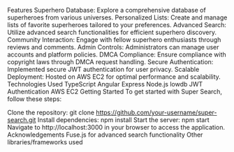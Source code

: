 Features
Superhero Database: Explore a comprehensive database of superheroes from various universes.
Personalized Lists: Create and manage lists of favorite superheroes tailored to your preferences.
Advanced Search: Utilize advanced search functionalities for efficient superhero discovery.
Community Interaction: Engage with fellow superhero enthusiasts through reviews and comments.
Admin Controls: Administrators can manage user accounts and platform policies.
DMCA Compliance: Ensure compliance with copyright laws through DMCA request handling.
Secure Authentication: Implemented secure JWT authentication for user privacy.
Scalable Deployment: Hosted on AWS EC2 for optimal performance and scalability.
Technologies Used
TypeScript
Angular
Express
Node.js
lowdb
JWT Authentication
AWS EC2
Getting Started
To get started with Super Search, follow these steps:

Clone the repository: git clone https://github.com/your-username/super-search.git
Install dependencies: npm install
Start the server: npm start
Navigate to http://localhost:3000 in your browser to access the application.
Acknowledgements
Fuse.js for advanced search functionality
Other libraries/frameworks used
